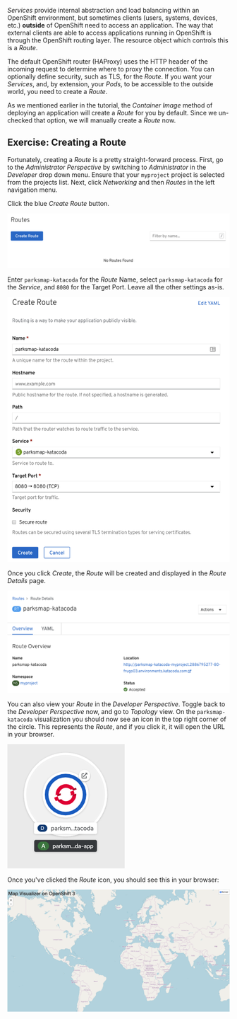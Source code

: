_Services_ provide internal abstraction and load balancing within an OpenShift
environment, but sometimes clients (users, systems, devices, etc.) **outside**
of OpenShift need to access an application. The way that external clients are able
to access applications running in OpenShift is through the OpenShift routing layer.
The resource object which controls this is a _Route_.

The default OpenShift router (HAProxy) uses the HTTP header of the incoming
request to determine where to proxy the connection. You can optionally define
security, such as TLS, for the _Route_. If you want your _Services_, and, by
extension, your _Pods_,  to be accessible to the outside world, you need to
create a _Route_.

As we mentioned earlier in the tutorial, the *Container Image* method of deploying an application will create a _Route_ for you by default. Since we un-checked that option, we will manually create a _Route_ now.

## Exercise: Creating a Route

Fortunately, creating a _Route_ is a pretty straight-forward process.  First, go to the *Administrator Perspective* by switching to *Administrator* in the *Developer* drop down menu. Ensure that your `myproject` project is selected from the projects list. Next, click *Networking* and then *Routes* in the left navigation menu.

Click the blue *Create Route* button.

![No route](../assets/introduction/getting-started-44/5no-route.png)

Enter `parksmap-katacoda` for the _Route_ Name, select `parksmap-katacoda` for the _Service_, and `8080` for the Target Port. Leave all the other settings as-is.

![Route form](../assets/introduction/getting-started-44/5create-route.png)

Once you click _Create_, the _Route_ will be created and displayed in the _Route Details_ page.

![Route Details](../assets/introduction/getting-started-44/5route-details.png)

You can also view your _Route_ in the *Developer Perspective*. Toggle back to the *Developer Perspective* now, and go to *Topology* view. On the `parksmap-katacoda` visualization you should now see an icon in the top right corner of the circle. This represents the _Route_, and if you click it, it will open the URL in your browser.

![Route created](../assets/introduction/getting-started-44/5route-created.png)

Once you've clicked the _Route_ icon, you should see this in your browser:

![Application](../assets/introduction/getting-started-44/5parksmap-empty.png)
